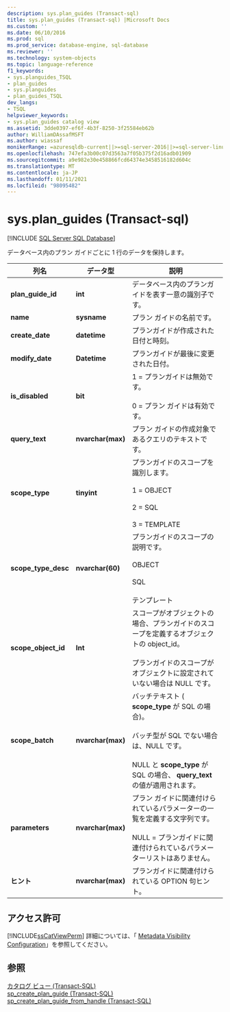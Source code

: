 ```yaml
---
description: sys.plan_guides (Transact-sql)
title: sys.plan_guides (Transact-sql) |Microsoft Docs
ms.custom: ''
ms.date: 06/10/2016
ms.prod: sql
ms.prod_service: database-engine, sql-database
ms.reviewer: ''
ms.technology: system-objects
ms.topic: language-reference
f1_keywords:
- sys.planguides_TSQL
- plan_guides
- sys.planguides
- plan_guides_TSQL
dev_langs:
- TSQL
helpviewer_keywords:
- sys.plan_guides catalog view
ms.assetid: 3dde0397-ef6f-4b3f-8250-3f25584eb62b
author: WilliamDAssafMSFT
ms.author: wiassaf
monikerRange: =azuresqldb-current||>=sql-server-2016||>=sql-server-linux-2017||=azuresqldb-mi-current
ms.openlocfilehash: 747efa3b00c07d3563a7f05b375f2d16adb01909
ms.sourcegitcommit: a9e982e30e458866fcd64374e3458516182d604c
ms.translationtype: MT
ms.contentlocale: ja-JP
ms.lasthandoff: 01/11/2021
ms.locfileid: "98095482"
---
```

# <a name="sysplan_guides-transact-sql"></a>sys.plan_guides (Transact-sql)
[!INCLUDE [SQL Server SQL Database](../../includes/applies-to-version/sql-asdb.md)]

  データベース内のプラン ガイドごとに 1 行のデータを保持します。  
  
|列名|データ型|説明|  
|-----------------|---------------|-----------------|  
|**plan_guide_id**|**int**|データベース内のプランガイドを表す一意の識別子です。|  
|**name**|**sysname**|プラン ガイドの名前です。|  
|**create_date**|**datetime**|プランガイドが作成された日付と時刻。|  
|**modify_date**|**Datetime**|プランガイドが最後に変更された日付。|  
|**is_disabled**|**bit**|1 = プランガイドは無効です。<br /><br /> 0 = プラン ガイドは有効です。|  
|**query_text**|**nvarchar(max)**|プラン ガイドの作成対象であるクエリのテキストです。|  
|**scope_type**|**tinyint**|プランガイドのスコープを識別します。<br /><br /> 1 = OBJECT<br /><br /> 2 = SQL<br /><br /> 3 = TEMPLATE|  
|**scope_type_desc**|**nvarchar(60)**|プランガイドのスコープの説明です。<br /><br /> OBJECT<br /><br /> SQL<br /><br /> テンプレート|  
|**scope_object_id**|**Int**|スコープがオブジェクトの場合、プランガイドのスコープを定義するオブジェクトの object_id。<br /><br /> プランガイドのスコープがオブジェクトに設定されていない場合は NULL です。|  
|**scope_batch**|**nvarchar(max)**|バッチテキスト ( **scope_type** が SQL の場合)。<br /><br /> バッチ型が SQL でない場合は、NULL です。<br /><br /> NULL と **scope_type** が SQL の場合、 **query_text** の値が適用されます。|  
|**parameters**|**nvarchar(max)**|プラン ガイドに関連付けられているパラメーターの一覧を定義する文字列です。<br /><br /> NULL = プランガイドに関連付けられているパラメーターリストはありません。|  
|**ヒント**|**nvarchar(max)**|プランガイドに関連付けられている OPTION 句ヒント。|  
  
## <a name="permissions"></a>アクセス許可  
 [!INCLUDE[ssCatViewPerm](../../includes/sscatviewperm-md.md)] 詳細については、「 [Metadata Visibility Configuration](../../relational-databases/security/metadata-visibility-configuration.md)」を参照してください。  
  
## <a name="see-also"></a>参照  
 [カタログ ビュー &#40;Transact-SQL&#41;](../../relational-databases/system-catalog-views/catalog-views-transact-sql.md)   
 [sp_create_plan_guide &#40;Transact-SQL&#41;](../../relational-databases/system-stored-procedures/sp-create-plan-guide-transact-sql.md)   
 [sp_create_plan_guide_from_handle &#40;Transact-SQL&#41;](../../relational-databases/system-stored-procedures/sp-create-plan-guide-from-handle-transact-sql.md)  
  
  
